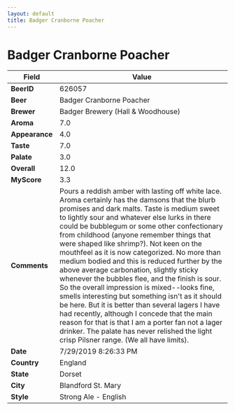 ```yaml
---
layout: default
title: Badger Cranborne Poacher
---
```


# Badger Cranborne Poacher

| Field         | Value     |
|---------------|-----------|
| **BeerID** | 626057 |
| **Beer** | Badger Cranborne Poacher |
| **Brewer** | Badger Brewery (Hall & Woodhouse) |
| **Aroma** | 7.0 |
| **Appearance** | 4.0 |
| **Taste** | 7.0 |
| **Palate** | 3.0 |
| **Overall** | 12.0 |
| **MyScore** | 3.3 |
| **Comments** | Pours a reddish amber with lasting off white lace. Aroma certainly has the damsons that the blurb promises and dark malts.  Taste is medium sweet to lightly sour and whatever else lurks in there could be bubblegum or some other confectionary from childhood (anyone remember things that were shaped like shrimp?). Not keen on the mouthfeel as it is now categorized. No more than medium bodied and this is reduced further by the above average carbonation, slightly sticky whenever the bubbles flee, and the finish is sour. So the overall impression is mixed--looks fine, smells interesting but something isn't as it should be here. But it is better than several lagers I have had recently, although I concede that the main reason for that is that I am a porter fan not a lager drinker. The palate has never relished the light crisp Pilsner range. (We all have limits). |
| **Date** | 7/29/2019 8:26:33 PM |
| **Country** | England |
| **State** | Dorset |
| **City** | Blandford St. Mary |
| **Style** | Strong Ale - English |
